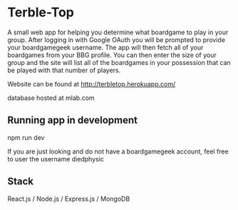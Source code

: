 # Terble-Top

A small web app for helping you determine what boardgame to play in your group. After logging in with Google OAuth you will be prompted to provide your boardgamegeek username. The app will then fetch all of your boardgames from your BBG profile. You can then enter the size of your group and the site will list all of the boardgames in your possession that can be played with that number of players.

Website can be found at http://terbletop.herokuapp.com/

database hosted at mlab.com

## Running app in development
npm run dev

If you are just looking and do not have a boardgamegeek account, feel free to user the username diedphysic

## Stack
React.js / Node.js / Express.js / MongoDB

